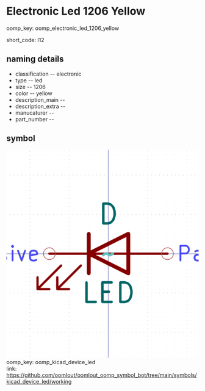 # Electronic Led 1206 Yellow
oomp_key: oomp_electronic_led_1206_yellow  

short_code: l12
## naming details
* classification -- electronic
* type -- led
* size -- 1206
* color -- yellow
* description_main -- 
* description_extra -- 
* manucaturer -- 
* part_number -- 



## symbol

![](symbol/0/working/working_600.png)  
oomp_key: oomp_kicad_device_led  
link: https://github.com/oomlout/oomlout_oomp_symbol_bot/tree/main/symbols/kicad_device_led/working  

